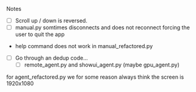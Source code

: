 Notes
- [ ] Scroll up / down is reversed.
- [ ] manual.py somtimes disconnects and does not reconnect forcing the user to quit the app
- help command does not work in manual_refactored.py

- [ ] Go through an dedup code...
  - [ ] remote_agent.py and showui_agent.py (maybe gpu_agent.py)

for agent_refactored.py we for some reason always think the screen is 1920x1080
